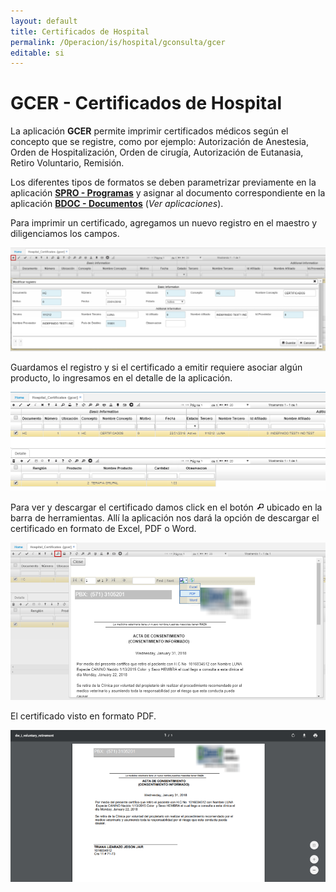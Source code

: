```yaml
---
layout: default
title: Certificados de Hospital
permalink: /Operacion/is/hospital/gconsulta/gcer
editable: si
---
```


# GCER - Certificados de Hospital

La aplicación **GCER** permite imprimir certificados médicos según el concepto que se registre, como por ejemplo: Autorización de Anestesia, Orden de Hospitalización, Orden de cirugía, Autorización de Eutanasia, Retiro Voluntario, Remisión.  

Los diferentes tipos de formatos se deben parametrizar previamente en la aplicación [**SPRO - Programas**](http://docs.oasiscom.com/Operacion/cloud/smetadata/spro#parametrización-de-formatos-de-impresión) y asignar al documento correspondiente en la aplicación [**BDOC - Documentos**](http://docs.oasiscom.com/Operacion/common/bsistema/bdoc#parametrización-de-formatos-de-impresión) (_Ver aplicaciones_).  

Para imprimir un certificado, agregamos un nuevo registro en el maestro y diligenciamos los campos.  

![](gcer.png)

Guardamos el registro y si el certificado a emitir requiere asociar algún producto, lo ingresamos en el detalle de la aplicación.  

![](gcer1.png)

Para ver y descargar el certificado damos click en el botón ![](lupa.png) ubicado en la barra de herramientas. Allí la aplicación nos dará la opción de descargar el certificado en formato de Excel, PDF o Word.  

![](gcer2.png)

El certificado visto en formato PDF.  

![](gcer3.png)
